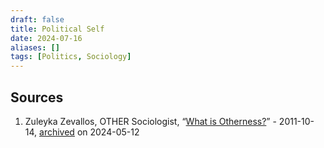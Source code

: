 ```yaml
---
draft: false
title: Political Self
date: 2024-07-16
aliases: []
tags: [Politics, Sociology]
---
```


## Sources

1. Zuleyka Zevallos, OTHER Sociologist, “[What is Otherness?](https://othersociologist.com/otherness-resources/)” - 2011-10-14, [archived](https://web.archive.org/web/20240512065902/http://othersociologist.com/otherness-resources/) on 2024-05-12
